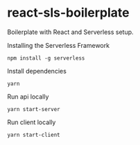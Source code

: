 # react-sls-boilerplate
Boilerplate with React and Serverless setup.

Installing the Serverless Framework

`npm install -g serverless`


Install dependencies

`yarn`


Run api locally

`yarn start-server`


Run client locally

`yarn start-client`
